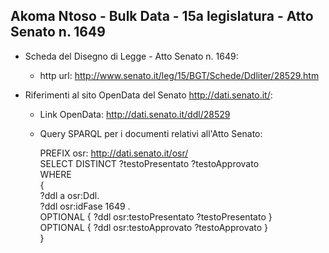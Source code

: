 ## Akoma Ntoso - Bulk Data - 15a legislatura - Atto Senato n. 1649 ##

* Scheda del Disegno di Legge - Atto Senato n. 1649:
	* http url: http://www.senato.it/leg/15/BGT/Schede/Ddliter/28529.htm

* Riferimenti al sito OpenData del Senato http://dati.senato.it/:
	* Link OpenData: http://dati.senato.it/ddl/28529
	* Query SPARQL per i documenti relativi all'Atto Senato:

        PREFIX osr: <http://dati.senato.it/osr/>  
		SELECT DISTINCT ?testoPresentato ?testoApprovato  
		WHERE  
		{  
		    ?ddl a osr:Ddl.  
		    ?ddl osr:idFase 1649 .  
		    OPTIONAL { ?ddl osr:testoPresentato ?testoPresentato }  
		    OPTIONAL { ?ddl osr:testoApprovato ?testoApprovato }  
		}
		